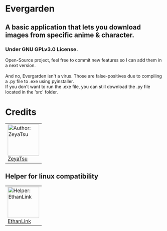 # Evergarden
## A basic application that lets you download images from specific anime & character.
### Under GNU GPLv3.0 License.

Open-Source project, feel free to commit new features so I can add them in a next version. <br/>
<br/>
And no, Evergarden isn't a virus. Those are false-positives due to compiling a .py file to .exe using pyinstaller. <br/>
If you don't want to run the .exe file, you can still download the .py file located in the 'src' folder.

# Credits
<table>
  <tr>
    <td style="align:center;">
      <a href="https://github.com/ZeyaTsu"> 
        <img src="https://avatars.githubusercontent.com/u/43354103?v=4" alt="Author: ZeyaTsu" width="100" height="100"/>
        <br/>
        <span>ZeyaTsu</span>
      </a>
    </td>
  </tr>
</table>

## Helper for linux compatibility
<table>
  <tr>
    <td style="align:center;">
      <a href="https://github.com/EthanLink6507"> 
        <img src="https://avatars.githubusercontent.com/u/44587303?v=4" alt="Helper: EthanLink" width="100" height="100"/>
        <br/>
        <span>EthanLink</span>
      </a>
    </td>
  </tr>
</table>
